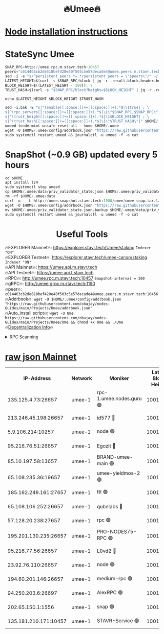 <h1 align="center"> 🔥Umee🔥</h1>


[Node installation instructions](https://github.com/obajay/nodes-Guides/tree/main/Projects/Umee)
=
# StateSync Umee
```python
SNAP_RPC=http://umee.rpc.m.stavr.tech:10457
peers="c014463cb2de618bef420e40f503c5e57decade4@umee.peers.m.stavr.tech:10456"
sed -i -e "s/^persistent_peers *=.*/persistent_peers = \"$peers\"/" ~/.umee/config/config.toml
LATEST_HEIGHT=$(curl -s $SNAP_RPC/block | jq -r .result.block.header.height); \
BLOCK_HEIGHT=$((LATEST_HEIGHT - 300)); \
TRUST_HASH=$(curl -s "$SNAP_RPC/block?height=$BLOCK_HEIGHT" | jq -r .result.block_id.hash)

echo $LATEST_HEIGHT $BLOCK_HEIGHT $TRUST_HASH

sed -i.bak -E "s|^(enable[[:space:]]+=[[:space:]]+).*$|\1true| ; \
s|^(rpc_servers[[:space:]]+=[[:space:]]+).*$|\1\"$SNAP_RPC,$SNAP_RPC\"| ; \
s|^(trust_height[[:space:]]+=[[:space:]]+).*$|\1$BLOCK_HEIGHT| ; \
s|^(trust_hash[[:space:]]+=[[:space:]]+).*$|\1\"$TRUST_HASH\"|" $HOME/.umee/config/config.toml
umeed tendermint unsafe-reset-all --home $HOME/.umee
wget -O $HOME/.umee/config/addrbook.json "https://raw.githubusercontent.com/obajay/nodes-Guides/main/Projects/Umee/addrbook.json"
sudo systemctl restart umeed && journalctl -u umeed -f -o cat
```
# SnapShot (~0.9 GB) updated every 5 hours
```python
cd $HOME
apt install lz4
sudo systemctl stop umeed
cp $HOME/.umee/data/priv_validator_state.json $HOME/.umee/priv_validator_state.json.backup
rm -rf $HOME/.umee/data
curl -o - -L http://umee.snapshot.stavr.tech:1000/umee/umee-snap.tar.lz4 | lz4 -c -d - | tar -x -C $HOME/.umee --strip-components 2
wget -O $HOME/.umee/config/addrbook.json "https://raw.githubusercontent.com/obajay/nodes-Guides/main/Projects/Umee/addrbook.json"
mv $HOME/.umee/priv_validator_state.json.backup $HOME/.umee/data/priv_validator_state.json
sudo systemctl restart umeed && journalctl -u umeed -f -o cat
```
 <h1 align="center"> Useful Tools</h1>

🔥EXPLORER Mainnet🔥:      https://explorer.stavr.tech/Umee/staking             `Indexer "ON"` \
🔥EXPLORER Testnet🔥:        https://explorer.stavr.tech/umee-canon/staking      `Indexer "ON"` \
🔥API Mainnet🔥:                   https://umee.api.m.stavr.tech \
🔥API Testnet🔥:                     https://umee.api.t.stavr.tech \
🔥RPC🔥:                                   http://umee.rpc.m.stavr.tech:10457                     `Snapshot-interval = 300` \
🔥gRPC🔥:                              http://umee.grpc.m.stavr.tech:1190 \
🔥peer🔥:                     `c014463cb2de618bef420e40f503c5e57decade4@umee.peers.m.stavr.tech:10456` \
🔥Addrbook🔥:    ```wget -O $HOME/.umee/config/addrbook.json "https://raw.githubusercontent.com/obajay/nodes-Guides/main/Projects/Umee/addrbook.json"``` \
🔥Auto_install script🔥: ```wget -O Ume https://raw.githubusercontent.com/obajay/nodes-Guides/main/Projects/Umee/Ume && chmod +x Ume && ./Ume``` \
🔥[Decentralization Info](https://github.com/obajay/StateSync-snapshots/tree/main/Projects/Umee/Decentralization)🔥

<details>
<summary>RPC Scanning</summary>

<h2 align="center"> We scan nodes in real time every 4 hours. And we provide the final result of RPC endpoints.
We cannot influence the operation of these nodes in any way. </h2>


```python
If Voting Power is higher than 0 --> then the Node is a validator of the network and may be subject to attack and be a potential threat to the chain.
```
```python
We marked such validators with a red symbol
```

</details>

[raw json Mainnet](https://rpc-check.umeem.stavr.tech/umeem/rpc-umeem-result.json)
=



<table><tr><th>IP-Address</th><th>Network</th><th>Moniker</th><th>Latest Block Height</th><th>Earliest Block Height</th><th>Catching Up</th><th>Tx Index</th><th>Voting Power</th><th>Scan Time</th></tr><tr><td>135.125.4.73:26657</td><td>umee-1</td><td>rpc-1.umee.nodes.guru 🟢</td><td>10013890</td><td>5167386</td><td>False</td><td>on</td><td>0</td><td>2024-01-06T10:29:32.871236022UTC</td></tr><tr><td>213.246.45.198:26657</td><td>umee-1</td><td>id577 🔴</td><td>10013874</td><td>7100001</td><td>False</td><td>on</td><td>35105477</td><td>2024-01-06T10:27:58.749644987UTC</td></tr><tr><td>5.9.106.214:10257</td><td>umee-1</td><td>node 🟢</td><td>10013885</td><td>7942001</td><td>False</td><td>on</td><td>0</td><td>2024-01-06T10:29:03.228462576UTC</td></tr><tr><td>95.216.76.51:26657</td><td>umee-1</td><td>Egozit 🔴</td><td>10013890</td><td>8262001</td><td>False</td><td>off</td><td>38181711</td><td>2024-01-06T10:29:32.550490826UTC</td></tr><tr><td>85.10.197.58:13657</td><td>umee-1</td><td>BRAND-umee-main 🟢</td><td>10013877</td><td>8427832</td><td>False</td><td>on</td><td>0</td><td>2024-01-06T10:28:18.151571036UTC</td></tr><tr><td>65.108.235.36:19657</td><td>umee-1</td><td>umee-yieldmos-2 🟢</td><td>10013866</td><td>9575548</td><td>False</td><td>on</td><td>0</td><td>2024-01-06T10:27:11.262532167UTC</td></tr><tr><td>185.162.249.161:27657</td><td>umee-1</td><td>ttt 🟢</td><td>10013882</td><td>9733423</td><td>False</td><td>on</td><td>0</td><td>2024-01-06T10:28:47.478542505UTC</td></tr><tr><td>65.108.106.252:26657</td><td>umee-1</td><td>qubelabs 🔴</td><td>10013877</td><td>9761001</td><td>False</td><td>on</td><td>36661147</td><td>2024-01-06T10:28:18.476500151UTC</td></tr><tr><td>57.128.20.238:27657</td><td>umee-1</td><td>rpc 🟢</td><td>10013886</td><td>9880933</td><td>False</td><td>on</td><td>0</td><td>2024-01-06T10:29:11.706533003UTC</td></tr><tr><td>195.201.130.235:26657</td><td>umee-1</td><td>PRO-NODES75-RPC 🟢</td><td>10013884</td><td>9913884</td><td>False</td><td>on</td><td>0</td><td>2024-01-06T10:28:57.932335576UTC</td></tr><tr><td>95.216.77.56:26657</td><td>umee-1</td><td>L0vd2 🔴</td><td>10013893</td><td>9913893</td><td>False</td><td>off</td><td>37314074</td><td>2024-01-06T10:29:50.047514146UTC</td></tr><tr><td>23.92.76.110:26657</td><td>umee-1</td><td>node 🟢</td><td>10013897</td><td>9953901</td><td>False</td><td>on</td><td>0</td><td>2024-01-06T10:30:11.505440841UTC</td></tr><tr><td>194.60.201.146:26657</td><td>umee-1</td><td>medium-rpc 🟢</td><td>10013876</td><td>9984137</td><td>False</td><td>on</td><td>0</td><td>2024-01-06T10:28:11.334089438UTC</td></tr><tr><td>94.250.203.6:26697</td><td>umee-1</td><td>AlexRPC 🟢</td><td>10013876</td><td>9998001</td><td>False</td><td>on</td><td>0</td><td>2024-01-06T10:28:13.821306303UTC</td></tr><tr><td>202.65.150.1:1556</td><td>umee-1</td><td>snap 🟢</td><td>10013884</td><td>10007443</td><td>False</td><td>on</td><td>0</td><td>2024-01-06T10:28:58.879939519UTC</td></tr><tr><td>135.181.210.171:10457</td><td>umee-1</td><td>STAVR-Service 🟢</td><td>10013891</td><td>10011001</td><td>False</td><td>on</td><td>0</td><td>2024-01-06T10:29:39.382534276UTC</td></tr></table>
